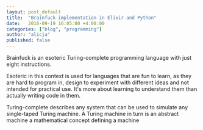 ```yaml
---
layout: post_default
title:  "Brainfuck implementation in Elixir and Python"
date:   2016-09-19 16:05:00 +4:00:00
categories: ["blog", "programming"]
author: "alicja"
published: false
---
```

Brainfuck is an esoteric Turing-complete programming language with just eight instructions.

Esoteric in this context is used for languages that are fun to learn, as they are hard to program in, design to experiment with different ideas and not intended for practical use. It's more about learning to understand them than actually writing code in them.

Turing-complete describes any system that can be used to simulate any single-taped Turing machine. A Turing machine in turn is an abstract machine a mathematical concept defining a machine
